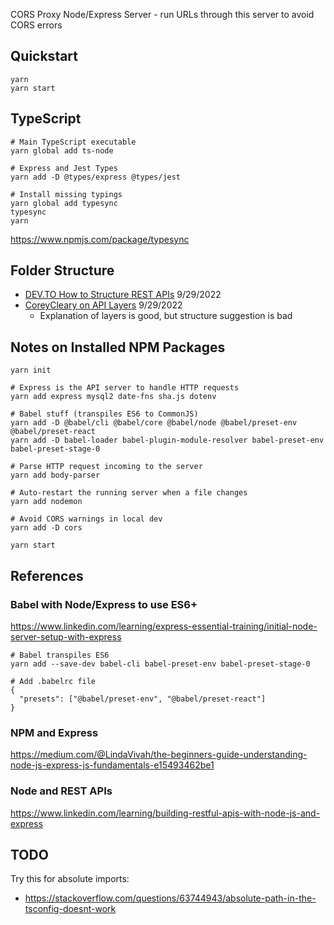 CORS Proxy Node/Express Server - run URLs through this server to avoid CORS errors

## Quickstart

```
yarn
yarn start
```

## TypeScript

```
# Main TypeScript executable
yarn global add ts-node

# Express and Jest Types
yarn add -D @types/express @types/jest

# Install missing typings
yarn global add typesync
typesync
yarn
```

https://www.npmjs.com/package/typesync

## Folder Structure

- [DEV.TO How to Structure REST APIs](https://dev.to/larswaechter/how-i-structure-my-rest-apis-11k4) 9/29/2022
- [CoreyCleary on API Layers](https://www.coreycleary.me/project-structure-for-an-express-rest-api-when-there-is-no-standard-way) 9/29/2022
  - Explanation of layers is good, but structure suggestion is bad

## Notes on Installed NPM Packages

```
yarn init

# Express is the API server to handle HTTP requests
yarn add express mysql2 date-fns sha.js dotenv

# Babel stuff (transpiles ES6 to CommonJS)
yarn add -D @babel/cli @babel/core @babel/node @babel/preset-env @babel/preset-react
yarn add -D babel-loader babel-plugin-module-resolver babel-preset-env babel-preset-stage-0

# Parse HTTP request incoming to the server
yarn add body-parser

# Auto-restart the running server when a file changes
yarn add nodemon

# Avoid CORS warnings in local dev
yarn add -D cors

yarn start
```

## References

### Babel with Node/Express to use ES6+

https://www.linkedin.com/learning/express-essential-training/initial-node-server-setup-with-express

```
# Babel transpiles ES6
yarn add --save-dev babel-cli babel-preset-env babel-preset-stage-0

# Add .babelrc file
{
  "presets": ["@babel/preset-env", "@babel/preset-react"]
}
```

### NPM and Express

https://medium.com/@LindaVivah/the-beginners-guide-understanding-node-js-express-js-fundamentals-e15493462be1

### Node and REST APIs

https://www.linkedin.com/learning/building-restful-apis-with-node-js-and-express

## TODO

Try this for absolute imports:

- https://stackoverflow.com/questions/63744943/absolute-path-in-the-tsconfig-doesnt-work
